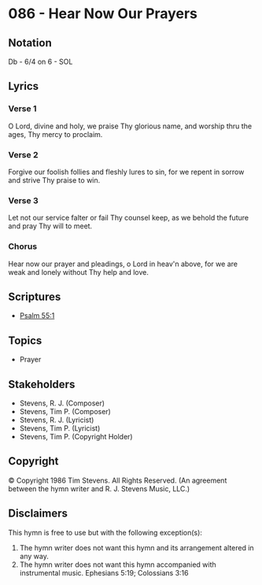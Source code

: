 # 086 - Hear Now Our Prayers

## Notation

Db - 6/4 on 6 - SOL

## Lyrics

### Verse 1

O Lord, divine and holy, we praise Thy glorious name, and worship thru the ages, Thy mercy to proclaim.

### Verse 2

Forgive our foolish follies and fleshly lures to sin, for we repent in sorrow and strive Thy praise to win.

### Verse 3

Let not our service falter or fail Thy counsel keep, as we behold the future and pray Thy will to meet.

### Chorus

Hear now our prayer and pleadings, o Lord in heav'n above, for we are weak and lonely without Thy help and love.


## Scriptures

- [Psalm 55:1](https://www.biblegateway.com/passage/?search=Psalm%2055%3A1)

## Topics

- Prayer

## Stakeholders

- Stevens, R. J. (Composer)
- Stevens, Tim P. (Composer)
- Stevens, R. J. (Lyricist)
- Stevens, Tim P. (Lyricist)
- Stevens, Tim P. (Copyright Holder)

## Copyright

© Copyright 1986 Tim Stevens. All Rights Reserved.
(An agreement between the hymn writer and R. J. Stevens Music, LLC.)

## Disclaimers

This hymn is free to use but with the following exception(s):
1. The hymn writer does not want this hymn and its arrangement altered in any way.
2. The hymn writer does not want this hymn accompanied with instrumental music.
Ephesians 5:19; Colossians 3:16

